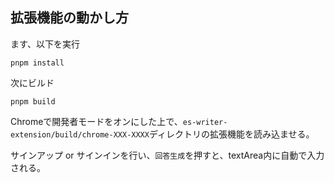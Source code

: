 ## 拡張機能の動かし方

ます、以下を実行

```
pnpm install
```

次にビルド

```
pnpm build
```

Chromeで開発者モードをオンにした上で、`es-writer-extension/build/chrome-XXX-XXXX`ディレクトリの拡張機能を読み込ませる。

サインアップ or サインインを行い、`回答生成`を押すと、textArea内に自動で入力される。
